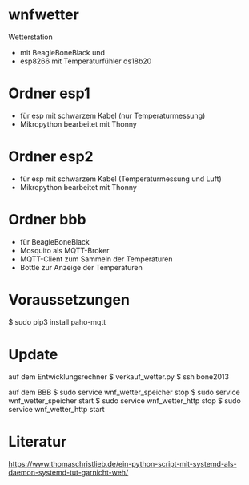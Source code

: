 # wnfwetter
Wetterstation 
- mit BeagleBoneBlack und 
- esp8266 mit Temperaturfühler ds18b20

# Ordner esp1
- für esp mit schwarzem Kabel (nur Temperaturmessung)
- Mikropython bearbeitet mit Thonny

# Ordner esp2
- für esp mit schwarzem Kabel (Temperaturmessung und Luft)
- Mikropython bearbeitet mit Thonny

# Ordner bbb
- für BeagleBoneBlack
- Mosquito als MQTT-Broker
- MQTT-Client zum Sammeln der Temperaturen
- Bottle zur Anzeige der Temperaturen

# Voraussetzungen

$ sudo pip3 install paho-mqtt

# Update

auf dem Entwicklungsrechner
$ verkauf_wetter.py
$ ssh bone2013 

auf dem BBB
$ sudo service wnf_wetter_speicher stop
$ sudo service wnf_wetter_speicher start
$ sudo service wnf_wetter_http stop
$ sudo service wnf_wetter_http start
 


# Literatur

https://www.thomaschristlieb.de/ein-python-script-mit-systemd-als-daemon-systemd-tut-garnicht-weh/